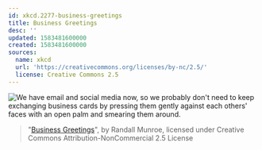 ```yaml
---
id: xkcd.2277-business-greetings
title: Business Greetings
desc: ''
updated: 1583481600000
created: 1583481600000
sources:
  name: xkcd
  url: 'https://creativecommons.org/licenses/by-nc/2.5/'
  license: Creative Commons 2.5
---
```

![We have email and social media now, so we probably don't need to keep exchanging business cards by pressing them gently against each others' faces with an open palm and smearing them around.](https://imgs.xkcd.com/comics/business_greetings.png)
> "[Business Greetings](https://xkcd.com/2277/)", by Randall Munroe, licensed under Creative Commons Attribution-NonCommercial 2.5 License

